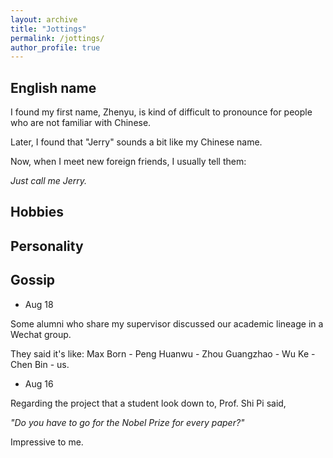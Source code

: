 ```yaml
---
layout: archive
title: "Jottings"
permalink: /jottings/
author_profile: true
---
```


English name
----------

I found my first name, Zhenyu, is kind of difficult to pronounce for people who are not familiar with Chinese. 

Later, I found that "Jerry" sounds a bit like my Chinese name. 

Now, when I meet new foreign friends, I usually tell them: 

*Just call me Jerry.*

Hobbies
-----------

Personality
-------------

Gossip
----------

- Aug 18

Some alumni who share my supervisor discussed our academic lineage in a Wechat group. 

They said it's like: Max Born - Peng Huanwu - Zhou Guangzhao - Wu Ke - Chen Bin - us.

- Aug 16

Regarding the project that a student look down to, Prof. Shi Pi said, 

*"Do you have to go for the Nobel Prize for every paper?"* 

Impressive to me.
 
